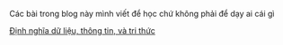 Các bài trong blog này mình viết để học chứ không phải để dạy ai cái gì

[Định nghĩa dữ liệu, thông tin, và tri thức](https://bangoc.github.io/kid)
